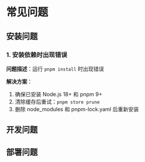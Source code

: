 # 常见问题

## 安装问题

### 1. 安装依赖时出现错误

**问题描述**：运行 `pnpm install` 时出现错误

**解决方案**：

1. 确保已安装 Node.js 18+ 和 pnpm 9+
2. 清除缓存后重试：`pnpm store prune`
3. 删除 node_modules 和 pnpm-lock.yaml 后重新安装

## 开发问题

## 部署问题
